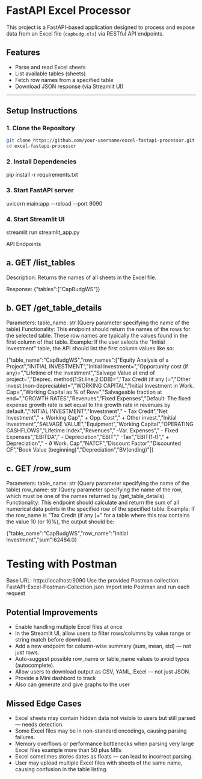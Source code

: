 # FastAPI Excel Processor 

This project is a FastAPI-based application designed to process and expose data from an Excel file (`capbudg.xls`) via RESTful API endpoints.

## Features

- Parse and read Excel sheets
- List available tables (sheets)
- Fetch row names from a specified table
- Download JSON response (via Streamlit UI)

---

## Setup Instructions

### 1. Clone the Repository

```bash
git clone https://github.com/your-username/excel-fastapi-processor.git
cd excel-fastapi-processor
```

### 2. Install Dependencies
pip install -r requirements.txt

### 3. Start FastAPI server
uvicorn main:app --reload --port 9090

### 4. Start Streamlit UI 
streamlit run streamlit_app.py

API Endpoints
## a. GET /list_tables
Description: Returns the names of all sheets in the Excel file.

Response:
    {"tables":["CapBudgWS"]}

## b. GET /get_table_details
Parameters:
table_name: str (Query parameter specifying the name of the table)
Functionality: This endpoint should return the names of the rows for the selected table. These row names are typically the values found in the first column of that table.
Example: If the user selects the "Initial Investment" table, the API should list the first column values like so:

{"table_name":"CapBudgWS","row_names":["Equity Analysis of a Project","INITIAL INVESTMENT","Initial Investment=","Opportunity cost (if any)=","Lifetime of the investment","Salvage Value at end of project=","Deprec. method(1:St.line;2:DDB)=","Tax Credit (if any )=","Other invest.(non-depreciable)=","WORKING CAPITAL","Initial Investment in Work. Cap=","Working Capital as % of Rev=","Salvageable fraction at end=","GROWTH RATES","Revenues","Fixed Expenses","Default: The fixed expense growth rate is set equal to the growth rate in revenues by default.","INITIAL INVESTMENT","Investment"," - Tax Credit","Net Investment"," + Working Cap"," + Opp. Cost"," + Other invest.","Initial Investment","SALVAGE VALUE","Equipment","Working Capital","OPERATING CASHFLOWS","Lifetime Index","Revenues"," -Var. Expenses"," - Fixed Expenses","EBITDA"," - Depreciation","EBIT"," -Tax","EBIT(1-t)"," + Depreciation"," - ∂ Work. Cap","NATCF","Discount Factor","Discounted CF","Book Value (beginning)","Depreciation","BV(ending)"]}

## c. GET /row_sum
Parameters:
table_name: str (Query parameter specifying the name of the table)
row_name: str (Query parameter specifying the name of the row, which must be one of the names returned by /get_table_details)
Functionality: This endpoint should calculate and return the sum of all numerical data points in the specified row of the specified table.
Example: If the row_name is "Tax Credit (if any )=" for a table where this row contains the value 10 (or 10%), the output should be:

{"table_name":"CapBudgWS","row_name":"Initial Investment","sum":62484.0}


# Testing with Postman
Base URL: http://localhost:9090
Use the provided Postman collection: FastAPI-Excel-Postman-Collection.json
Import into Postman and run each request

## Potential Improvements
   - Enable handling multiple Excel files at once 
   - In the Streamlit UI, allow users to filter rows/columns by value range or string match before download.
   - Add a new endpoint for column-wise summary (sum, mean, std) — not just rows.
   - Auto-suggest possible row_name or table_name values to avoid typos (autocomplete).
   - Allow users to download output as CSV, YAML, Excel — not just JSON.
   - Provide a Mini dashbord to track
   - Also can generate and give graphs to the user

## Missed Edge Cases
   - Excel sheets may contain hidden data not visible to users but still parsed — needs detection.
   - Some Excel files may be in non-standard encodings, causing parsing failures.
   - Memory overflows or performance bottlenecks when parsing very large Excel files example more than 50 plus MBs
   - Excel sometimes stores dates as floats — can lead to incorrect parsing.
   - User may upload multiple Excel files with sheets of the same name, causing confusion in the table listing.

